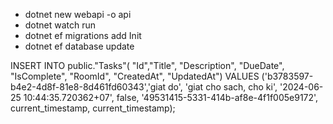 - dotnet new webapi -o api
- dotnet watch run
- dotnet ef migrations add Init
- dotnet ef database update

INSERT INTO public."Tasks"(
"Id","Title", "Description", "DueDate", "IsComplete", "RoomId", "CreatedAt", "UpdatedAt")
VALUES ('b3783597-b4e2-4d8f-81e8-8d461fd60343','giat do', 'giat cho sach, cho ki', '2024-06-25 10:44:35.720362+07', false, '49531415-5331-414b-af8e-4f1f005e9172', current_timestamp, current_timestamp);
